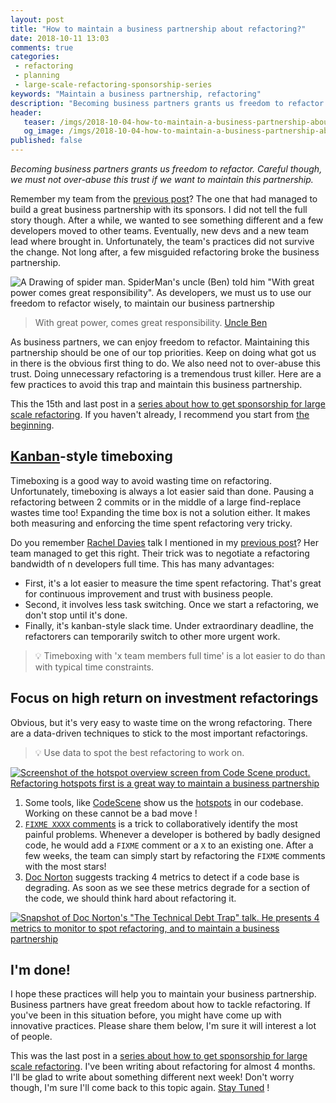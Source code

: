 ```yaml
---
layout: post
title: "How to maintain a business partnership about refactoring?"
date: 2018-10-11 13:03
comments: true
categories:
 - refactoring
 - planning
 - large-scale-refactoring-sponsorship-series
keywords: "Maintain a business partnership, refactoring"
description: "Becoming business partners grants us freedom to refactor. Careful though, We must not over-abuse this trust if we want to keep our privileges. Practices like Kanban-style timeboxing and focus on high return on investment refactorings help us to maintain the business partnership."
header:
   teaser: /imgs/2018-10-04-how-to-maintain-a-business-partnership-about-refactoring/spiderman-teaser.jpeg
   og_image: /imgs/2018-10-04-how-to-maintain-a-business-partnership-about-refactoring/spiderman-og.jpeg
published: false
---
```

_Becoming business partners grants us freedom to refactor. Careful though, we must not over-abuse this trust if we want to maintain this partnership._

Remember my team from the [previous post](/become-a-business-partner-and-stop-begging-for-refactoring/)? The one that had managed to build a great business partnership with its sponsors. I did not tell the full story though. After a while, we wanted to see something different and a few developers moved to other teams. Eventually, new devs and a new team lead where brought in. Unfortunately, the team's practices did not survive the change. Not long after, a few misguided refactoring broke the business partnership.

![A Drawing of spider man. SpiderMan's uncle (Ben) told him "With great power comes great responsibility". As developers, we must us to use our freedom to refactor wisely, to maintain our business partnership]({{site.url}}/imgs/2018-10-04-how-to-maintain-a-business-partnership-about-refactoring/spiderman.jpeg)

> With great power, comes great responsibility. [Uncle Ben](https://en.wikipedia.org/wiki/Uncle_Ben)

As business partners, we can enjoy freedom to refactor. Maintaining this partnership should be one of our top priorities. Keep on doing what got us in there is the obvious first thing to do. We also need not to over-abuse this trust. Doing unnecessary refactoring is a tremendous trust killer. Here are a few practices to avoid this trap and maintain this business partnership.

This the 15th and last post in a [series about how to get sponsorship for large scale refactoring](/blog/categories/large-scale-refactoring-sponsorship-series/). If you haven't already, I recommend you start from [the beginning](/how-to-convince-your-business-to-sponsor-a-large-scale-refactoring/).

## [Kanban](https://en.wikipedia.org/wiki/Kanban_(development))-style timeboxing

Timeboxing is a good way to avoid wasting time on refactoring. Unfortunately, timeboxing is always a lot easier said than done. Pausing a refactoring between 2 commits or in the middle of a large find-replace wastes time too! Expanding the time box is not a solution either. It makes both measuring and enforcing the time spent refactoring very tricky. 

Do you remember [Rachel Davies](https://twitter.com/rachelcdavies) talk I mentioned in my [previous post](/become-a-business-partner-and-stop-begging-for-refactoring/)? Her team managed to get this right. Their trick was to negotiate a refactoring bandwidth of n developers full time. This has many advantages:

*   First, it's a lot easier to measure the time spent refactoring. That's great for continuous improvement and trust with business people.
*   Second, it involves less task switching. Once we start a refactoring, we don't stop until it's done.
*   Finally, it's kanban-style slack time. Under extraordinary deadline, the refactorers can temporarily switch to other more urgent work.

> 💡 Timeboxing with 'x team members full time' is a lot easier to do than with typical time constraints.

## Focus on high return on investment refactorings

Obvious, but it's very easy to waste time on the wrong refactoring. There are a data-driven techniques to stick to the most important refactorings.

> 💡 Use data to spot the best refactoring to work on.

[![Screenshot of the hotspot overview screen from Code Scene product. Refactoring hotspots first is a great way to maintain a business partnership]({{site.url}}/imgs/2018-10-04-how-to-maintain-a-business-partnership-about-refactoring/hotspots-dashboard-overview.jpg)](https://codescene.io/docs/guides/technical/hotspots.html)

1.  Some tools, like [CodeScene](https://codescene.io/) show us the [hotspots](https://codescene.io/docs/guides/technical/hotspots.html) in our codebase. Working on these cannot be a bad move !
2.  [```FIXME XXXX``` comments](/a-seamless-way-to-keep-track-of-technical-debt-in-your-source-code/) is a trick to collaboratively identify the most painful problems. Whenever a developer is bothered by badly designed code, he would add a ```FIXME``` comment or a ```X``` to an existing one. After a few weeks, the team can simply start by refactoring the ```FIXME``` comments with the most stars!
3.  [Doc Norton](https://www.youtube.com/watch?v=Env47tQewIA) suggests tracking 4 metrics to detect if a code base is degrading. As soon as we see these metrics degrade for a section of the code, we should think hard about refactoring it.

[![Snapshot of Doc Norton's "The Technical Debt Trap" talk. He presents 4 metrics to monitor to spot refactoring, and to maintain a business partnership]({{site.url}}/imgs/2018-10-04-how-to-maintain-a-business-partnership-about-refactoring/doc-norton-4-metrics.jpg)](https://www.youtube.com/watch?v=Env47tQewIA)

## I'm done!

I hope these practices will help you to maintain your business partnership. Business partners have great freedom about how to tackle refactoring. If you've been in this situation before, you might have come up with innovative practices. Please share them below, I'm sure it will interest a lot of people.

This was the last post in a [series about how to get sponsorship for large scale refactoring](/blog/categories/large-scale-refactoring-sponsorship-series/). I've been writing about refactoring for almost 4 months. I'll be glad to write about something different next week! Don't worry though, I'm sure I'll come back to this topic again. [Stay Tuned](http://eepurl.com/dxKE95) !
